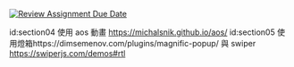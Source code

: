 [![Review Assignment Due Date](https://classroom.github.com/assets/deadline-readme-button-24ddc0f5d75046c5622901739e7c5dd533143b0c8e959d652212380cedb1ea36.svg)](https://classroom.github.com/a/IbyA1-oy)

id:section04 使用 aos 動畫 https://michalsnik.github.io/aos/
id:section05 使用燈箱https://dimsemenov.com/plugins/magnific-popup/ 與 swiper https://swiperjs.com/demos#rtl
